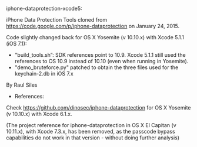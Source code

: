 
iphone-dataprotection-xcode5:

iPhone Data Protection Tools cloned from https://code.google.com/p/iphone-dataprotection on January 24, 2015.

Code slightly changed back for OS X Yosemite (v 10.10.x) with Xcode 5.1.1 (iOS 7.1):
- "build_tools.sh”: SDK references point to 10.9. Xcode 5.1.1 still used the references to OS 10.9 instead of 10.10 (even when running in Yosemite).
- "demo_bruteforce.py" patched to obtain the three files used for the keychain-2.db in iOS 7.x

By Raul Siles

- References:

Check https://github.com/dinosec/iphone-dataprotection for OS X Yosemite (v 10.10.x) with Xcode 6.1.x.

(The project reference for iphone-dataprotection in OS X El Capitan (v 10.11.x), with Xcode 7.3.x, has been removed, as the passcode bypass capabilities do not work in that version - without doing further analysis)
